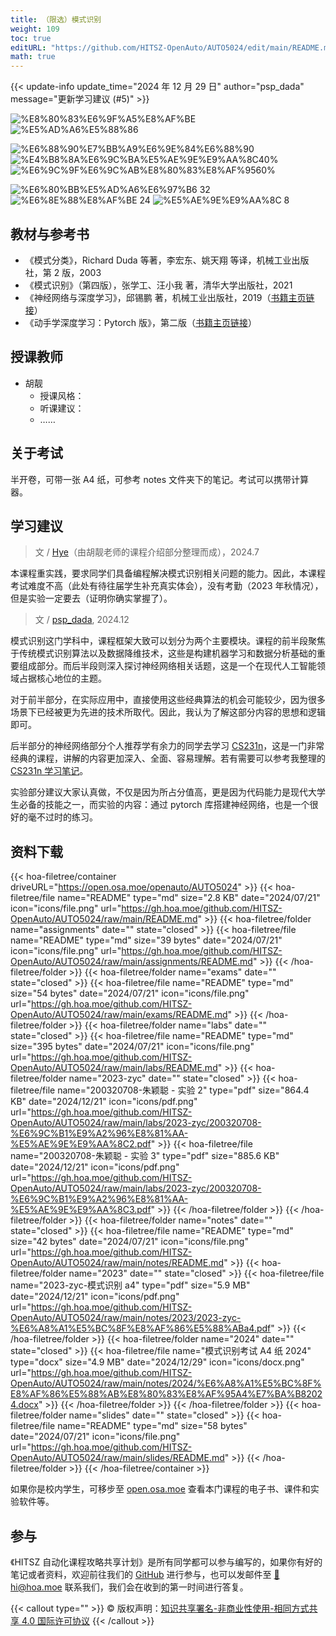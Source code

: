 ```yaml
---
title: （限选）模式识别
weight: 109
toc: true
editURL: "https://github.com/HITSZ-OpenAuto/AUTO5024/edit/main/README.md"
math: true
---
```


{{< update-info update_time="2024 年 12 月 29 日" author="psp_dada" message="更新学习建议 (#5)" >}}

<div class="img-div hx-mt-4 hx-flex-row hx-justify-start hx-items-center">

![%E8%80%83%E6%9F%A5%E8%AF%BE](https://img.shields.io/badge/%E8%80%83%E6%9F%A5%E8%AF%BE-green)
![%E5%AD%A6%E5%88%86](https://img.shields.io/badge/%E5%AD%A6%E5%88%86-2-moccasin)

![%E6%88%90%E7%BB%A9%E6%9E%84%E6%88%90](https://img.shields.io/badge/%E6%88%90%E7%BB%A9%E6%9E%84%E6%88%90-gold)
![%E4%B8%8A%E6%9C%BA%E5%AE%9E%E9%AA%8C40%](https://img.shields.io/badge/%E4%B8%8A%E6%9C%BA%E5%AE%9E%E9%AA%8C-40%25-wheat)
![%E6%9C%9F%E6%9C%AB%E8%80%83%E8%AF%9560%](https://img.shields.io/badge/%E6%9C%9F%E6%9C%AB%E8%80%83%E8%AF%95-60%25-wheat)

![%E6%80%BB%E5%AD%A6%E6%97%B6 32](https://img.shields.io/badge/%E6%80%BB%E5%AD%A6%E6%97%B6-32-gold)
![%E6%8E%88%E8%AF%BE 24](https://img.shields.io/badge/%E6%8E%88%E8%AF%BE-24-wheat)
![%E5%AE%9E%E9%AA%8C 8](https://img.shields.io/badge/%E5%AE%9E%E9%AA%8C-8-wheat)

</div>

## 教材与参考书

- 《模式分类》，Richard Duda 等著，李宏东、姚天翔 等译，机械工业出版社，第 2 版，2003
- 《模式识别》（第四版），张学工、汪小我 著，清华大学出版社，2021
- 《神经网络与深度学习》，邱锡鹏 著，机械工业出版社，2019（[书籍主页链接](https://nndl.github.io/)）
- 《动手学深度学习：Pytorch 版》，第二版（[书籍主页链接](https://zh.d2l.ai/)）

## 授课教师

- 胡靓
  - 授课风格：
  - 听课建议：
  - ……

## 关于考试

半开卷，可带一张 A4 纸，可参考 notes 文件夹下的笔记。考试可以携带计算器。

## 学习建议

> 文 / [Hye](https://github.com/Co-ding-Man)（由胡靓老师的课程介绍部分整理而成），2024.7

本课程重实践，要求同学们具备编程解决模式识别相关问题的能力。因此，本课程考试难度不高（此处有待往届学生补充真实体会），没有考勤（2023 年秋情况），但是实验一定要去（证明你确实掌握了）。

> 文 / [psp_dada](https://github.com/pspdada), 2024.12

模式识别这门学科中，课程框架大致可以划分为两个主要模块。课程的前半段聚焦于传统模式识别算法以及数据降维技术，这些是构建机器学习和数据分析基础的重要组成部分。而后半段则深入探讨神经网络相关话题，这是一个在现代人工智能领域占据核心地位的主题。

对于前半部分，在实际应用中，直接使用这些经典算法的机会可能较少，因为很多场景下已经被更为先进的技术所取代。因此，我认为了解这部分内容的思想和逻辑即可。

后半部分的神经网络部分个人推荐学有余力的同学去学习 [CS231n](https://cs231n.stanford.edu/)，这是一门非常经典的课程，讲解的内容更加深入、全面、容易理解。若有需要可以参考我整理的 [CS231n 学习笔记](https://github.com/pspdada/LLM-Learning-Notes)。

实验部分建议大家认真做，不仅是因为所占分值高，更是因为代码能力是现代大学生必备的技能之一，而实验的内容：通过 pytorch 库搭建神经网络，也是一个很好的毫不过时的练习。

## 资料下载

{{< hoa-filetree/container driveURL="https://open.osa.moe/openauto/AUTO5024" >}}
  {{< hoa-filetree/file name="README" type="md" size="2.8 KB" date="2024/07/21" icon="icons/file.png" url="https://gh.hoa.moe/github.com/HITSZ-OpenAuto/AUTO5024/raw/main/README.md" >}}
  {{< hoa-filetree/folder name="assignments" date="" state="closed" >}}
    {{< hoa-filetree/file name="README" type="md" size="39 bytes" date="2024/07/21" icon="icons/file.png" url="https://gh.hoa.moe/github.com/HITSZ-OpenAuto/AUTO5024/raw/main/assignments/README.md" >}}
  {{< /hoa-filetree/folder >}}
  {{< hoa-filetree/folder name="exams" date="" state="closed" >}}
    {{< hoa-filetree/file name="README" type="md" size="54 bytes" date="2024/07/21" icon="icons/file.png" url="https://gh.hoa.moe/github.com/HITSZ-OpenAuto/AUTO5024/raw/main/exams/README.md" >}}
  {{< /hoa-filetree/folder >}}
  {{< hoa-filetree/folder name="labs" date="" state="closed" >}}
    {{< hoa-filetree/file name="README" type="md" size="395 bytes" date="2024/07/21" icon="icons/file.png" url="https://gh.hoa.moe/github.com/HITSZ-OpenAuto/AUTO5024/raw/main/labs/README.md" >}}
  {{< hoa-filetree/folder name="2023-zyc" date="" state="closed" >}}
    {{< hoa-filetree/file name="200320708-朱颖聪 - 实验 2" type="pdf" size="864.4 KB" date="2024/12/21" icon="icons/pdf.png" url="https://gh.hoa.moe/github.com/HITSZ-OpenAuto/AUTO5024/raw/main/labs/2023-zyc/200320708-%E6%9C%B1%E9%A2%96%E8%81%AA-%E5%AE%9E%E9%AA%8C2.pdf" >}}
    {{< hoa-filetree/file name="200320708-朱颖聪 - 实验 3" type="pdf" size="885.6 KB" date="2024/12/21" icon="icons/pdf.png" url="https://gh.hoa.moe/github.com/HITSZ-OpenAuto/AUTO5024/raw/main/labs/2023-zyc/200320708-%E6%9C%B1%E9%A2%96%E8%81%AA-%E5%AE%9E%E9%AA%8C3.pdf" >}}
  {{< /hoa-filetree/folder >}}
  {{< /hoa-filetree/folder >}}
  {{< hoa-filetree/folder name="notes" date="" state="closed" >}}
    {{< hoa-filetree/file name="README" type="md" size="42 bytes" date="2024/07/21" icon="icons/file.png" url="https://gh.hoa.moe/github.com/HITSZ-OpenAuto/AUTO5024/raw/main/notes/README.md" >}}
  {{< hoa-filetree/folder name="2023" date="" state="closed" >}}
    {{< hoa-filetree/file name="2023-zyc-模式识别 a4" type="pdf" size="5.9 MB" date="2024/12/21" icon="icons/pdf.png" url="https://gh.hoa.moe/github.com/HITSZ-OpenAuto/AUTO5024/raw/main/notes/2023/2023-zyc-%E6%A8%A1%E5%BC%8F%E8%AF%86%E5%88%ABa4.pdf" >}}
  {{< /hoa-filetree/folder >}}
  {{< hoa-filetree/folder name="2024" date="" state="closed" >}}
    {{< hoa-filetree/file name="模式识别考试 A4 纸 2024" type="docx" size="4.9 MB" date="2024/12/29" icon="icons/docx.png" url="https://gh.hoa.moe/github.com/HITSZ-OpenAuto/AUTO5024/raw/main/notes/2024/%E6%A8%A1%E5%BC%8F%E8%AF%86%E5%88%AB%E8%80%83%E8%AF%95A4%E7%BA%B82024.docx" >}}
  {{< /hoa-filetree/folder >}}
  {{< /hoa-filetree/folder >}}
  {{< hoa-filetree/folder name="slides" date="" state="closed" >}}
    {{< hoa-filetree/file name="README" type="md" size="58 bytes" date="2024/07/21" icon="icons/file.png" url="https://gh.hoa.moe/github.com/HITSZ-OpenAuto/AUTO5024/raw/main/slides/README.md" >}}
  {{< /hoa-filetree/folder >}}
{{< /hoa-filetree/container >}}

如果你是校内学生，可移步至 <a href='https://open.osa.moe/openauto/AUTO5024'>open.osa.moe</a> 查看本门课程的电子书、课件和实验软件等。

## 参与

《HITSZ 自动化课程攻略共享计划》是所有同学都可以参与编写的，如果你有好的笔记或者资料，欢迎前往我们的 [GitHub](https://github.com/HITSZ-OpenAuto) 进行参与，也可以发邮件至 [📮hi@hoa.moe](mailto:hi@hoa.moe) 联系我们，我们会在收到的第一时间进行答复。

{{< callout type="" >}}
  © 版权声明：[知识共享署名-非商业性使用-相同方式共享 4.0 国际许可协议](https://creativecommons.org/licenses/by-nc-sa/4.0/)
{{< /callout >}}
